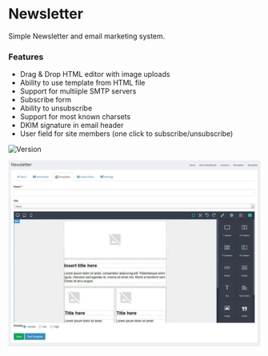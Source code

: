 # Newsletter
Simple Newsletter and email marketing system.

### Features
 - Drag & Drop HTML editor with image uploads
 - Ability to use template from HTML file
 - Support for multiiple SMTP servers
 - Subscribe form
 - Ability to unsubscribe
 - Support for most known charsets
 - DKIM signature in email header
 - User field for site members (one click to subscribe/unsubscribe)

![Version](https://img.shields.io/badge/Version-1.0.1-blue.svg)


![Preview](screenshot.jpg)
